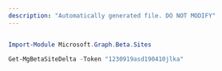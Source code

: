 ```yaml
---
description: "Automatically generated file. DO NOT MODIFY"
---
```


```powershell

Import-Module Microsoft.Graph.Beta.Sites

Get-MgBetaSiteDelta -Token "1230919asd190410jlka" 

```